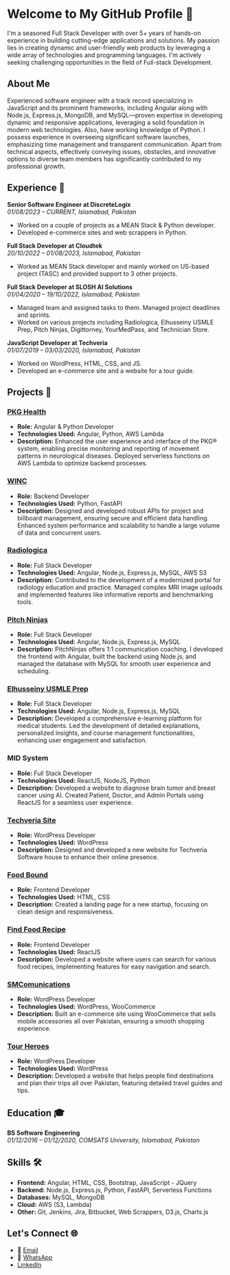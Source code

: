 # Welcome to My GitHub Profile 👋

I'm a seasoned Full Stack Developer with over 5+ years of hands-on experience in building cutting-edge applications and solutions. My passion lies in creating dynamic and user-friendly web products by leveraging a wide array of technologies and programming languages. I'm actively seeking challenging opportunities in the field of Full-stack Development.

## About Me
Experienced software engineer with a track record specializing in JavaScript and its prominent frameworks, including Angular along with Node.js, Express.js, MongoDB, and MySQL—proven expertise in developing dynamic and responsive applications, leveraging a solid foundation in modern web technologies. Also, have working knowledge of Python. I possess experience in overseeing significant software launches, emphasizing time management and transparent communication. Apart from technical aspects, effectively conveying issues, obstacles, and innovative options to diverse team members has significantly contributed to my professional growth.

## Experience 💼
**Senior Software Engineer at DiscreteLogix**  
*01/08/2023 – CURRENT, Islamabad, Pakistan*  
- Worked on a couple of projects as a MEAN Stack & Python developer.
- Developed e-commerce sites and web scrappers in Python.

**Full Stack Developer at Cloudtek**  
*20/10/2022 – 01/08/2023, Islamabad, Pakistan*  
- Worked as MEAN Stack developer and mainly worked on US-based project (TASC) and provided support to 3 other projects.

**Full Stack Developer at SLOSH AI Solutions**  
*01/04/2020 – 19/10/2022, Islamabad, Pakistan*  
- Managed team and assigned tasks to them. Managed project deadlines and sprints.
- Worked on various projects including Radiologica, Elhusseiny USMLE Prep, Pitch Ninjas, Digittorney, YourMedPass, and Technician Store.

**JavaScript Developer at Techveria**  
*01/07/2019 – 03/03/2020, Islamabad, Pakistan*  
- Worked on WordPress, HTML, CSS, and JS.
- Developed an e-commerce site and a website for a tour guide.

## Projects 🚀
### [PKG Health](http://test.gkcweb.com/A/#/auth/login)
- **Role:** Angular & Python Developer
- **Technologies Used:** Angular, Python, AWS Lambda
- **Description:** Enhanced the user experience and interface of the PKG® system, enabling precise monitoring and reporting of movement patterns in neurological diseases. Deployed serverless functions on AWS Lambda to optimize backend processes.

### [WINC](https://winc.beyondgenai.co/)
- **Role:** Backend Developer
- **Technologies Used:** Python, FastAPI
- **Description:** Designed and developed robust APIs for project and billboard management, ensuring secure and efficient data handling. Enhanced system performance and scalability to handle a large volume of data and concurrent users.

### [Radiologica](https://radiologica.org/)
- **Role:** Full Stack Developer
- **Technologies Used:** Angular, Node.js, Express.js, MySQL, AWS S3
- **Description:** Contributed to the development of a modernized portal for radiology education and practice. Managed complex MRI image uploads and implemented features like informative reports and benchmarking tools.

### [Pitch Ninjas](https://pitchninjas.com/)
- **Role:** Full Stack Developer
- **Technologies Used:** Angular, Node.js, Express.js, MySQL
- **Description:** PitchNinjas offers 1:1 communication coaching. I developed the frontend with Angular, built the backend using Node.js, and managed the database with MySQL for smooth user experience and scheduling.

### [Elhusseiny USMLE Prep](https://dashboard.elhusseinyusmleprep.com/)
- **Role:** Full Stack Developer
- **Technologies Used:** Angular, Node.js, Express.js, MySQL
- **Description:** Developed a comprehensive e-learning platform for medical students. Led the development of detailed explanations, personalized insights, and course management functionalities, enhancing user engagement and satisfaction.

### MID System
- **Role:** Full Stack Developer
- **Technologies Used:** ReactJS, NodeJS, Python
- **Description:** Developed a website to diagnose brain tumor and breast cancer using AI. Created Patient, Doctor, and Admin Portals using ReactJS for a seamless user experience.

### [Techveria Site](http://techveria.com/)
- **Role:** WordPress Developer
- **Technologies Used:** WordPress
- **Description:** Designed and developed a new website for Techveria Software house to enhance their online presence.

### [Food Bound](https://food-bound.netlify.app/)
- **Role:** Frontend Developer
- **Technologies Used:** HTML, CSS
- **Description:** Created a landing page for a new startup, focusing on clean design and responsiveness.

### [Find Food Recipe](https://findfoodrecipe.netlify.app/)
- **Role:** Frontend Developer
- **Technologies Used:** ReactJS
- **Description:** Developed a website where users can search for various food recipes, implementing features for easy navigation and search.

### [SMComunications](http://sm-comunications.com/)
- **Role:** WordPress Developer
- **Technologies Used:** WordPress, WooCommerce
- **Description:** Built an e-commerce site using WooCommerce that sells mobile accessories all over Pakistan, ensuring a smooth shopping experience.

### [Tour Heroes](http://tourheros.com/)
- **Role:** WordPress Developer
- **Technologies Used:** WordPress
- **Description:** Developed a website that helps people find destinations and plan their trips all over Pakistan, featuring detailed travel guides and tips.

## Education 🎓
**BS Software Engineering**  
*01/12/2016 – 01/12/2020, COMSATS University, Islamabad, Pakistan*

## Skills 🛠️
- **Frontend:** Angular, HTML, CSS, Bootstrap, JavaScript - JQuery
- **Backend:** Node.js, Express.js, Python, FastAPI, Serverless Functions
- **Databases:** MySQL, MongoDB
- **Cloud:** AWS (S3, Lambda)
- **Other:** Git, Jenkins, Jira, Bitbucket, Web Scrappers, D3.js, Charts.js

## Let's Connect 🌐
- 📧 [Email](mailto:umarnazaket@gmail.com)
- 📱 [WhatsApp](https://wa.me/+923114456662)
- [LinkedIn](https://www.linkedin.com/in/umarnazaket/)
